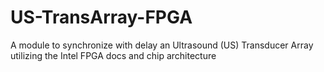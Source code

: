 # US-TransArray-FPGA
A module to synchronize with delay an Ultrasound (US) Transducer Array utilizing the Intel FPGA docs and chip architecture 

